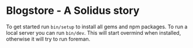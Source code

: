 # Blogstore - A Solidus story

To get started run `bin/setup` to install all gems and npm packages. To run a local server you can run `bin/dev`. This will start overmind when installed, otherwise it will try to run foreman.

